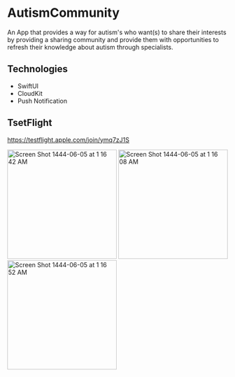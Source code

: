 # AutismCommunity
An App that  provides a way for autism's who want(s) to share their interests by providing a sharing 
community and provide them with opportunities to refresh their knowledge about autism through specialists.

## Technologies
- SwiftUI </br>
- CloudKit </br>
- Push Notification </br>

## TsetFlight
https://testflight.apple.com/join/ymq7zJ1S



<img width="250" alt="Screen Shot 1444-06-05 at 1 16 42 AM" src="https://user-images.githubusercontent.com/90142160/209881131-e372d598-1fcd-4f15-a3ea-d0773d9dc56f.png">

<img width="250" alt="Screen Shot 1444-06-05 at 1 16 08 AM" src="https://user-images.githubusercontent.com/90142160/209881159-64b78a33-5469-4c9e-94ef-3f77e374e868.png">
<img width="250" alt="Screen Shot 1444-06-05 at 1 16 52 AM" src="https://user-images.githubusercontent.com/90142160/209881163-a4760f31-94d8-4bef-a670-1ee1c12f2d3c.png">
